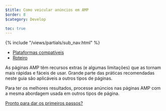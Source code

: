```yaml
---
$title: Como veicular anúncios em AMP
$order: 8
$category: Develop

toc: true
---
```

<div class="toc">
{% include "/views/partials/sub_nav.html" %}
  <ul>
    <li><a href="/pt_br/learn/who/#ads">Plataformas compatíveis</a></li>
    <li><a href="/pt_br/roadmap">Roteiro</a></li>
  </ul>
</div>

As páginas AMP têm recursos extras (e algumas limitações) que as tornam mais rápidas e fáceis de usar. Grande parte das práticas recomendadas neste guia são aplicáveis a outros tipos de páginas.

Para ter os melhores resultados, processe anúncios nas páginas AMP com a mesma abordagem usada em outros tipos de página.

<a class="button go-button" href="/pt_br/docs/guides/ads/ads_getting_started.html">Pronto para dar os primeiros passos?</a>

